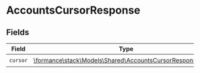 # AccountsCursorResponse


## Fields

| Field                                                                                                             | Type                                                                                                              | Required                                                                                                          | Description                                                                                                       |
| ----------------------------------------------------------------------------------------------------------------- | ----------------------------------------------------------------------------------------------------------------- | ----------------------------------------------------------------------------------------------------------------- | ----------------------------------------------------------------------------------------------------------------- |
| `cursor`                                                                                                          | [\formance\stack\Models\Shared\AccountsCursorResponseCursor](../../Models/Shared/AccountsCursorResponseCursor.md) | :heavy_check_mark:                                                                                                | N/A                                                                                                               |
